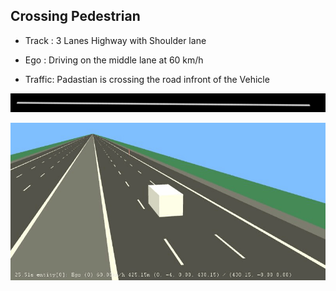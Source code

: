## Crossing Pedestrian 

- Track : 3 Lanes Highway with Shoulder lane

- Ego : Driving on the middle lane at 60 km/h

- Traffic: Padastian is crossing the road infront of the Vehicle

![](https://github.com/PerpetuumProgress/OVAL-Assets/raw/main/datasets/ALKS_Scenario_4.2_3_CrossingPedestrian_TEMPLATE/ALKS_Road_sc.PNG)

![](https://github.com/PerpetuumProgress/OVAL-Assets/raw/main/datasets/ALKS_Scenario_4.2_3_CrossingPedestrian_TEMPLATE/ALKS_Scenario_4.2_3_CrossingPedestrian_TEMPLATE.gif)
